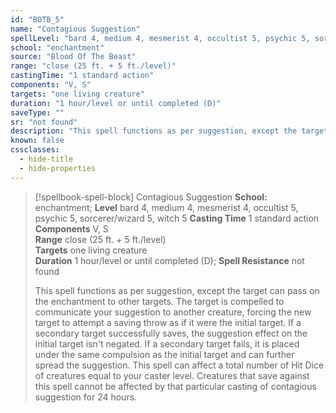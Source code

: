 ```yaml
---
id: "BOTB_5"
name: "Contagious Suggestion"
spellLevel: "bard 4, medium 4, mesmerist 4, occultist 5, psychic 5, sorcerer/wizard 5, witch 5"
school: "enchantment"
source: "Blood Of The Beast"
range: "close (25 ft. + 5 ft./level)"
castingTime: "1 standard action"
components: "V, S"
targets: "one living creature"
duration: "1 hour/level or until completed (D)"
saveType: ""
sr: "not found"
description: "This spell functions as per suggestion, except the target can pass on the enchantment to other targets. The target is compelled to communicate your suggestion to another creature, forcing the new target to attempt a saving throw as if it were the initial target. If a secondary target successfully saves, the suggestion effect on the initial target isn't negated. If a secondary target fails, it is placed under the same compulsion as the initial target and can further spread the suggestion. This spell can affect a total number of Hit Dice of creatures equal to your caster level. Creatures that save against this spell cannot be affected by that particular casting of contagious suggestion for 24 hours."
known: false
cssclasses:
  - hide-title
  - hide-properties
---
```


> [!spellbook-spell-block] Contagious Suggestion
> **School:** enchantment; **Level** bard 4, medium 4, mesmerist 4, occultist 5, psychic 5, sorcerer/wizard 5, witch 5
> **Casting Time** 1 standard action  
> **Components** V, S  
> **Range** close (25 ft. + 5 ft./level)  
> **Targets** one living creature  
> **Duration** 1 hour/level or until completed (D); **Spell Resistance** not found
> 
> This spell functions as per suggestion, except the target can pass on the enchantment to other targets. The target is compelled to communicate your suggestion to another creature, forcing the new target to attempt a saving throw as if it were the initial target. If a secondary target successfully saves, the suggestion effect on the initial target isn't negated. If a secondary target fails, it is placed under the same compulsion as the initial target and can further spread the suggestion. This spell can affect a total number of Hit Dice of creatures equal to your caster level. Creatures that save against this spell cannot be affected by that particular casting of contagious suggestion for 24 hours.